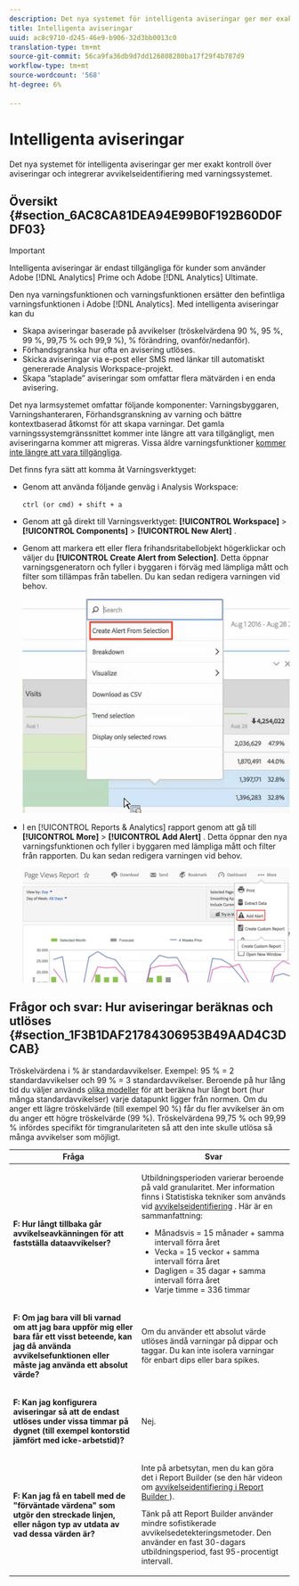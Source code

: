 ```yaml
---
description: Det nya systemet för intelligenta aviseringar ger mer exakt kontroll över aviseringar och integrerar avvikelseidentifiering med varningssystemet.
title: Intelligenta aviseringar
uuid: ac8c9710-d245-46e9-b906-32d3bb0013c0
translation-type: tm+mt
source-git-commit: 56ca9fa36db9d7dd126808280ba17f29f4b787d9
workflow-type: tm+mt
source-wordcount: '568'
ht-degree: 6%

---
```



# Intelligenta aviseringar

Det nya systemet för intelligenta aviseringar ger mer exakt kontroll över aviseringar och integrerar avvikelseidentifiering med varningssystemet.

## Översikt {#section_6AC8CA81DEA94E99B0F192B60D0FDF03}

>[!IMPORTANT]
>
>Intelligenta aviseringar är endast tillgängliga för kunder som använder Adobe [!DNL Analytics] Prime och Adobe [!DNL Analytics] Ultimate.

Den nya varningsfunktionen och varningsfunktionen ersätter den befintliga varningsfunktionen i Adobe [!DNL Analytics]. Med intelligenta aviseringar kan du

* Skapa aviseringar baserade på avvikelser (tröskelvärdena 90 %, 95 %, 99 %, 99,75 % och 99,9 %), % förändring, ovanför/nedanför).
* Förhandsgranska hur ofta en avisering utlöses.
* Skicka aviseringar via e-post eller SMS med länkar till automatiskt genererade Analysis Workspace-projekt.
* Skapa ”staplade” aviseringar som omfattar flera mätvärden i en enda avisering.

Det nya larmsystemet omfattar följande komponenter: Varningsbyggaren, Varningshanteraren, Förhandsgranskning av varning och bättre kontextbaserad åtkomst för att skapa varningar. Det gamla varningssystemgränssnittet kommer inte längre att vara tillgängligt, men aviseringarna kommer att migreras. Vissa äldre varningsfunktioner [kommer inte längre att vara tillgängliga](https://docs.adobe.com/content/help/en/analytics/analyze/reports-analytics/alerts.html).

Det finns fyra sätt att komma åt Varningsverktyget:

* Genom att använda följande genväg i Analysis Workspace:

   `ctrl (or cmd) + shift + a`
* Genom att gå direkt till Varningsverktyget:  **[!UICONTROL Workspace]** > **[!UICONTROL Components]** > **[!UICONTROL New Alert]** .
* Genom att markera ett eller flera frihandsritabellobjekt högerklickar och väljer du **[!UICONTROL Create Alert from Selection]**. Detta öppnar varningsgeneratorn och fyller i byggaren i förväg med lämpliga mått och filter som tillämpas från tabellen. Du kan sedan redigera varningen vid behov.

   ![](assets/create-alert-from-selection.png)

* I en [!UICONTROL Reports & Analytics] rapport genom att gå till **[!UICONTROL More]** > **[!UICONTROL Add Alert]** . Detta öppnar den nya varningsfunktionen och fyller i byggaren med lämpliga mått och filter från rapporten. Du kan sedan redigera varningen vid behov.

   ![](assets/add-alert.png)

## Frågor och svar: Hur aviseringar beräknas och utlöses {#section_1F3B1DAF21784306953B49AAD4C3DCAB}

Tröskelvärdena i % är standardavvikelser. Exempel: 95 % = 2 standardavvikelser och 99 % = 3 standardavvikelser. Beroende på hur lång tid du väljer används [olika modeller](/help/analyze/analysis-workspace/virtual-analyst/c-anomaly-detection/statistics-anomaly-detection.md) för att beräkna hur långt bort (hur många standardavvikelser) varje datapunkt ligger från normen. Om du anger ett lägre tröskelvärde (till exempel 90 %) får du fler avvikelser än om du anger ett högre tröskelvärde (99 %). Tröskelvärdena 99,75 % och 99,99 % infördes specifikt för timgranulariteten så att den inte skulle utlösa så många avvikelser som möjligt.

<table id="table_B3AA85E1DE3543DCA34966A52E3CE4AB"> 
 <thead> 
  <tr> 
   <th colname="col1" class="entry"> Fråga </th> 
   <th colname="col2" class="entry"> Svar </th> 
  </tr> 
 </thead>
 <tbody> 
  <tr> 
   <td colname="col1"> <p><b>F: Hur långt tillbaka går avvikelseavkänningen för att fastställa dataavvikelser?</b> </p> </td> 
   <td colname="col2"> <p>Utbildningsperioden varierar beroende på vald granularitet. Mer information finns i Statistiska tekniker som används vid <a href="/help/analyze/analysis-workspace/virtual-analyst/c-anomaly-detection/statistics-anomaly-detection.md">avvikelseidentifiering</a> . Här är en sammanfattning: </p> 
    <ul id="ul_4F8C2A41F06C498DBF5E7AE5DE803773"> 
     <li id="li_E246091A3F1E484C8444AF4052FCA784">Månadsvis = 15 månader + samma intervall förra året </li> 
     <li id="li_CC014FB38AE1492B9647E990C29BFB3C">Vecka = 15 veckor + samma intervall förra året </li> 
     <li id="li_2517EE2097534324BE9C1B54CD181A62">Dagligen = 35 dagar + samma intervall förra året </li> 
     <li id="li_710BC8B009354542AA4962A59A646099">Varje timme = 336 timmar </li> 
    </ul> </td> 
  </tr> 
  <tr> 
   <td colname="col1"> <p><b>F: Om jag bara vill bli varnad om att jag bara uppför mig eller bara får ett visst beteende, kan jag då använda avvikelsefunktionen eller måste jag använda ett absolut värde?</b> </p> </td> 
   <td colname="col2"> <p>Om du använder ett absolut värde utlöses ändå varningar på dippar och taggar. Du kan inte isolera varningar för enbart dips eller bara spikes. </p> </td> 
  </tr> 
  <tr> 
   <td colname="col1"> <p><b>F: Kan jag konfigurera aviseringar så att de endast utlöses under vissa timmar på dygnet (till exempel kontorstid jämfört med icke-arbetstid)? </b> </p> </td> 
   <td colname="col2"> <p>Nej. </p> </td> 
  </tr> 
  <tr> 
   <td colname="col1"> <p><b>F: Kan jag få en tabell med de "förväntade värdena" som utgör den streckade linjen, eller någon typ av utdata av vad dessa värden är? </b> </p> </td> 
   <td colname="col2"> <p>Inte på arbetsytan, men du kan göra det i Report Builder (se den här videon om <a href="https://docs.adobe.com/content/help/en/analytics-learn/tutorials/exporting/report-builder/anomaly-detection-in-report-builder.html"  > avvikelseidentifiering i Report Builder </a>). </p> <p>Tänk på att Report Builder använder mindre sofistikerade avvikelsedetekteringsmetoder. Den använder en fast 30-dagars utbildningsperiod, fast 95-procentigt intervall. </p> </td> 
  </tr> 
 </tbody> 
</table>


